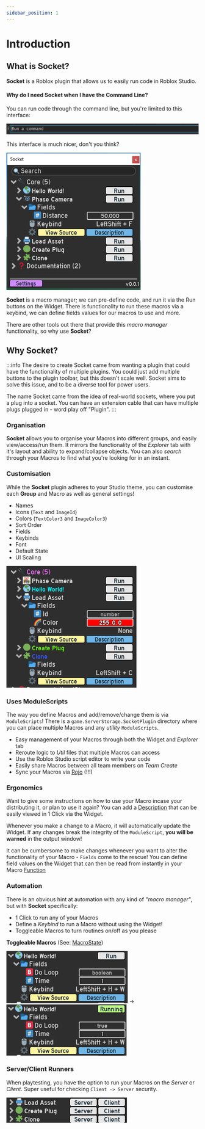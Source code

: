 ```yaml
---
sidebar_position: 1
---
```


# Introduction

## What is Socket?

**Socket** is a Roblox plugin that allows us to easily run code in Roblox Studio.

#### Why do I need **Socket** when I have the **Command Line**?
You can run code through the command line, but you're limited to this interface:

![image](/command_line.png)

This interface is much nicer, don't you think?

![image](/widget_interface.png)

**Socket** is a macro manager; we can pre-define code, and run it via the Run buttons on the Widget. There is functionality to run these macros via a keybind,
we can define fields values for our macros to use and more.

There are other tools out there that provide this *macro manager* functionality, so why use **Socket**?

## Why Socket?
:::info
The desire to create Socket came from wanting a plugin that could have the functionality of multiple plugins. You could just add multiple buttons to the plugin toolbar,
but this doesn't scale well. Socket aims to solve this issue, and to be a diverse tool for power users.

The name Socket came from the idea of real-world sockets, where you put a plug into a socket. You can have an extension cable that can have multiple plugs plugged in -
word play off "Plugin".
:::

### Organisation

**Socket** allows you to organise your Macros into different groups, and easily view/access/run them. It mirrors the functionality of the *Explorer* tab with it's layout and ability to expand/collapse objects. You can also *search* through your Macros to find what you're looking for in an instant.

### Customisation

While the **Socket** plugin adheres to your Studio theme, you can customise each **Group** and Macro as well as general settings!
* Names
* Icons (`Text` and `ImageId`)
* Colors (`TextColor3` and `ImageColor3`)
* Sort Order
* Fields
* Keybinds
* Font
* Default State
* UI Scaling

![image](/widget_customised.png)

### Uses ModuleScripts

The way you define Macros and add/remove/change them is via `ModuleScripts`! There is a `game.ServerStorage.SocketPlugin` directory where you can place multiple Macros and any *utility* `ModuleScripts`.
* Easy management of your Macros through both the Widget and *Explorer* tab
* Reroute logic to *Util* files that multiple Macros can access
* Use the Roblox Studio script editor to write your code
* Easily share Macros between all team members on *Team Create*
* Sync your Macros via [Rojo](https://rojo.space/) (!!!)

### Ergonomics

Want to give some instructions on how to use your Macro incase your distributing it, or plan to use it again? You can add a [Description](/api/MacroDefinition#Description) that can be easily viewed in 1 Click via the Widget.

Whenever you make a change to a Macro, it will automatically update the Widget. If any changes break the integrity of the `ModuleScript`, **you will be warned** in the output window!

It can be cumbersome to make changes whenever you want to alter the functionality of your Macro - `Fields` come to the rescue! You can define field values on the Widget that can then be read from instantly in your Macro [Function](/api/MacroDefinition#Function)

### Automation

There is an obvious hint at automation with any kind of *"macro manager"*, but with **Socket** specifically:
* 1 Click to run any of your Macros
* Define a *Keybind* to run a Macro without using the Widget!
* Toggleable Macros to turn routines on/off as you please

**Toggleable Macros** (See: [MacroState](/api/MacroDefinition#MacroState))

![image](/hello_world_off.png) -> ![image](/hello_world_on.png)

### Server/Client Runners

When playtesting, you have the option to run your Macros on the *Server* or *Client*. Super useful for checking `Client -> Server` security.

![image](/server_client.png)



